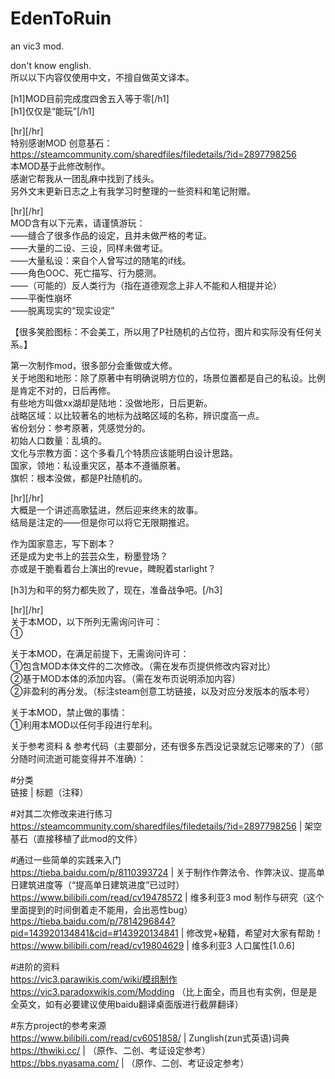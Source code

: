 # EdenToRuin  
an vic3 mod.  
  
don't know english.  
所以以下内容仅使用中文，不擅自做英文译本。  
  
[h1]MOD目前完成度四舍五入等于零[/h1]  
[h1]仅仅是“能玩”[/h1]  
  
[hr][/hr]  
特别感谢MOD 创意基石：https://steamcommunity.com/sharedfiles/filedetails/?id=2897798256  
本MOD基于此修改制作。  
感谢它帮我从一团乱麻中找到了线头。  
另外文末更新日志之上有我学习时整理的一些资料和笔记附赠。  
  
[hr][/hr]  
MOD含有以下元素，请谨慎游玩：  
——缝合了很多作品的设定，且并未做严格的考证。  
——大量的二设、三设，同样未做考证。  
——大量私设：来自个人曾写过的随笔的if线。  
——角色OOC、死亡描写、行为臆测。  
——（可能的）反人类行为（指在道德观念上非人不能和人相提并论）  
——平衡性崩坏  
——脱离现实的“现实设定”  
  
【很多笑脸图标：不会美工，所以用了P社随机的占位符，图片和实际没有任何关系。】  
  
第一次制作mod，很多部分会重做或大修。  
关于地图和地形：除了原著中有明确说明方位的，场景位置都是自己的私设。比例是肯定不对的，日后再修。  
有些地方叫做xx湖却是陆地：没做地形，日后更新。  
战略区域：以比较著名的地标为战略区域的名称，辨识度高一点。  
省份划分：参考原著，凭感觉分的。  
初始人口数量：乱填的。  
文化与宗教方面：这个多看几个特质应该能明白设计思路。  
国家，领地：私设重灾区，基本不遵循原著。  
旗帜：根本没做，都是P社随机的。  
  
[hr][/hr]  
大概是一个讲述高歌猛进，然后迎来终末的故事。  
结局是注定的——但是你可以将它无限期推迟。  
  
作为国家意志，写下剧本？  
还是成为史书上的芸芸众生，粉墨登场？  
亦或是干脆看着台上演出的revue，睥睨着starlight？  
  
[h3]为和平的努力都失败了，现在，准备战争吧。[/h3]  
  
[hr][/hr]  
关于本MOD，以下所列无需询问许可：  
①  
  
关于本MOD，在满足前提下，无需询问许可：  
①包含MOD本体文件的二次修改。（需在发布页提供修改内容对比）  
②基于MOD本体的添加内容。（需在发布页说明添加内容）  
②非盈利的再分发。（标注steam创意工坊链接，以及对应分发版本的版本号）  
  
关于本MOD，禁止做的事情：  
①利用本MOD以任何手段进行牟利。  
  
关于参考资料 & 参考代码（主要部分，还有很多东西没记录就忘记哪来的了）（部分随时间流逝可能变得并不准确）：  
  
#分类  
链接 | 标题（注释）  
  
#对其二次修改来进行练习  
https://steamcommunity.com/sharedfiles/filedetails/?id=2897798256 | 架空基石（直接移植了此mod的文件）  
  
#通过一些简单的实践来入门  
https://tieba.baidu.com/p/8110393724 | 关于制作作弊法令、作弊决议、提高单日建筑进度等（“提高单日建筑进度”已过时）  
https://www.bilibili.com/read/cv19478572 | 维多利亚3 mod 制作与研究（这个里面提到的时间倒着走不能用，会出恶性bug）  
https://tieba.baidu.com/p/7814296844?pid=143920134841&cid=#143920134841 | 修改党+秘籍，希望对大家有帮助！  
https://www.bilibili.com/read/cv19804629 | 维多利亚3 人口属性[1.0.6]  
  
#进阶的资料  
https://vic3.parawikis.com/wiki/模组制作  
https://vic3.paradoxwikis.com/Modding （比上面全，而且也有实例，但是是全英文，如有必要建议使用baidu翻译桌面版进行截屏翻译）  
  
#东方project的参考来源  
https://www.bilibili.com/read/cv6051858/ | Zunglish(zun式英语)词典  
https://thwiki.cc/ | （原作、二创、考证设定参考）  
https://bbs.nyasama.com/ | （原作、二创、考证设定参考）  